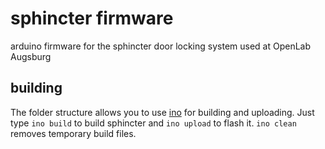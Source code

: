 sphincter firmware
==================
arduino firmware for the sphincter door locking system used at OpenLab Augsburg

## building
The folder structure allows you to use [ino](http://inotool.org/ "project page")
for building and uploading. Just type `ino build` to build sphincter and
`ino upload` to flash it. `ino clean` removes temporary build files.
